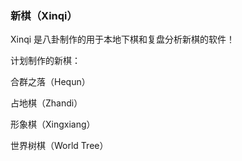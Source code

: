 ### 新棋（Xinqi）

Xinqi 是八卦制作的用于本地下棋和复盘分析新棋的软件！

计划制作的新棋：

合群之落（Hequn）

占地棋（Zhandi）

形象棋（Xingxiang）

世界树棋（World Tree）


